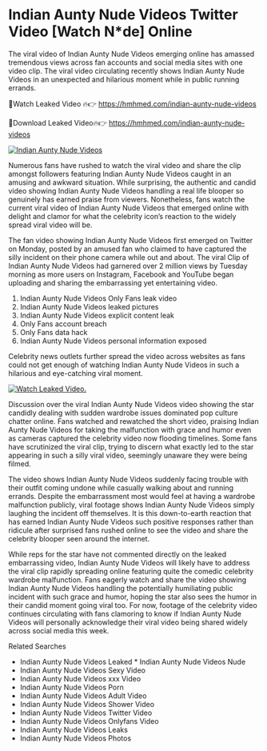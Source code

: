 ﻿# Indian Aunty Nude Videos Twitter Video [Watch N*de] Online

The viral video of ﻿Indian Aunty Nude Videos emerging online has amassed tremendous views across fan accounts and social media sites with one video clip. The viral video circulating recently shows ﻿Indian Aunty Nude Videos in an unexpected and hilarious moment while in public running errands. 

🔴Watch Leaked Video 🔥👉  https://hmhmed.com/indian-aunty-nude-videos 

🔴Download Leaked Video🔥👉  https://hmhmed.com/indian-aunty-nude-videos 

[![Indian Aunty Nude Videos](https://i.imgur.com/dJHk4Zq.gif)](https://hmhmed.com/indian-aunty-nude-videos)

Numerous fans have rushed to watch the viral video and share the clip amongst followers featuring ﻿Indian Aunty Nude Videos caught in an amusing and awkward situation. While surprising, the authentic and candid video showing ﻿Indian Aunty Nude Videos handling a real life blooper so genuinely has earned praise from viewers. Nonetheless, fans watch the current viral video of ﻿Indian Aunty Nude Videos that emerged online with delight and clamor for what the celebrity icon’s reaction to the widely spread viral video will be.

The fan video showing ﻿Indian Aunty Nude Videos first emerged on Twitter on Monday, posted by an amused fan who claimed to have captured the silly incident on their phone camera while out and about. The viral Clip of ﻿Indian Aunty Nude Videos had garnered over 2 million views by Tuesday morning as more users on Instagram, Facebook and YouTube began uploading and sharing the embarrassing yet entertaining video. 

1. ﻿Indian Aunty Nude Videos Only Fans leak video
2. ﻿Indian Aunty Nude Videos leaked pictures
3. ﻿Indian Aunty Nude Videos explicit content leak
4. Only Fans account breach
5. Only Fans data hack
6. ﻿Indian Aunty Nude Videos personal information exposed

Celebrity news outlets further spread the video across websites as fans could not get enough of watching ﻿Indian Aunty Nude Videos in such a hilarious and eye-catching viral moment. 

[![Watch Leaked Video.](https://miro.medium.com/v2/resize:fit:828/format:webp/1*cilzJN44JGOrTw9NJCrNHA.gif "Watch Leaked Video")](https://hmhmed.com/indian-aunty-nude-videos)

Discussion over the viral ﻿Indian Aunty Nude Videos video showing the star candidly dealing with sudden wardrobe issues dominated pop culture chatter online. Fans watched and rewatched the short video, praising ﻿Indian Aunty Nude Videos for taking the malfunction with grace and humor even as cameras captured the celebrity video now flooding timelines. Some fans have scrutinized the viral clip, trying to discern what exactly led to the star appearing in such a silly viral video, seemingly unaware they were being filmed.

The video shows ﻿Indian Aunty Nude Videos suddenly facing trouble with their outfit coming undone while casually walking about and running errands. Despite the embarrassment most would feel at having a wardrobe malfunction publicly, viral footage shows ﻿Indian Aunty Nude Videos simply laughing the incident off themselves. It is this down-to-earth reaction that has earned ﻿Indian Aunty Nude Videos such positive responses rather than ridicule after surprised fans rushed online to see the video and share the celebrity blooper seen around the internet.  

While reps for the star have not commented directly on the leaked embarrassing video, ﻿Indian Aunty Nude Videos will likely have to address the viral clip rapidly spreading online featuring quite the comedic celebrity wardrobe malfunction. Fans eagerly watch and share the video showing ﻿Indian Aunty Nude Videos handling the potentially humiliating public incident with such grace and humor, hoping the star also sees the humor in their candid moment going viral too. For now, footage of the celebrity video continues circulating with fans clamoring to know if ﻿Indian Aunty Nude Videos will personally acknowledge their viral video being shared widely across social media this week.

Related Searches
* ﻿Indian Aunty Nude Videos Leaked
﻿* Indian Aunty Nude Videos Nude
* ﻿Indian Aunty Nude Videos Sexy Video
* ﻿Indian Aunty Nude Videos xxx Video
* ﻿Indian Aunty Nude Videos Porn
* ﻿Indian Aunty Nude Videos Adult Video
* ﻿Indian Aunty Nude Videos Shower Video
* ﻿Indian Aunty Nude Videos Twitter Video
* ﻿Indian Aunty Nude Videos Onlyfans Video
* ﻿Indian Aunty Nude Videos Leaks
* ﻿Indian Aunty Nude Videos Photos